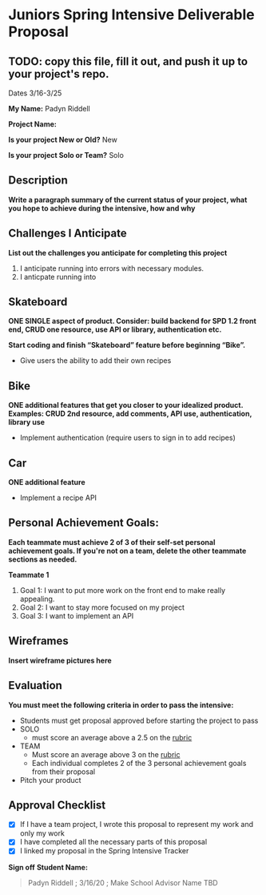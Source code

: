 # Juniors Spring Intensive Deliverable Proposal
## TODO: copy this file, fill it out, and push it up to your project's repo.

Dates 3/16-3/25

**My Name:** Padyn Riddell

**Project Name:** 

**Is your project New or Old?** New

**Is your project Solo or Team?** Solo

## Description
**Write a paragraph summary of the current status of your project, what you hope to achieve during the intensive, how and why**


## Challenges I Anticipate
**List out the challenges you anticipate for completing this project**
1. I anticipate running into errors with necessary modules.
2. I anticpate running into

## Skateboard
**ONE SINGLE aspect of product. Consider: build backend for SPD 1.2 front end, CRUD one resource, use API or library, authentication etc.**

**Start coding and finish “Skateboard” feature before beginning “Bike”.**
-  Give users the ability to add their own recipes

## Bike
**ONE additional features that get you closer to your idealized product. Examples: CRUD 2nd resource, add comments, API use, authentication, library use**
- Implement authentication (require users to sign in to add recipes)

## Car
**ONE additional feature**
- Implement a recipe API

## Personal Achievement Goals:
**Each teammate must achieve 2 of 3 of their self-set personal achievement goals. If you're not on a team, delete the other teammate sections as needed.**

**Teammate 1**
1. Goal 1: I want to put more work on the front end to make really appealing.
2. Goal 2: I want to stay more focused on my project
3. Goal 3: I want to implement an API

## Wireframes
**Insert wireframe pictures here**

## Evaluation
**You must meet the following criteria in order to pass the intensive:**

- Students must get proposal approved before starting the project to pass
- SOLO
    - must score an average above a 2.5 on the [rubric](https://docs.google.com/document/d/1IOQDmohLBEBT-hyr-2vgw1mbZUNsq3fHxVfH0oRmVt0/edit)
- TEAM
    - Must score an average above 3 on the [rubric](https://docs.google.com/document/d/1IOQDmohLBEBT-hyr-2vgw1mbZUNsq3fHxVfH0oRmVt0/edit)
    - Each individual completes 2 of the 3 personal achievement goals from their proposal
- Pitch your product

## Approval Checklist
 - [x] If I have a team project, I wrote this proposal to represent my work and only my work
 - [x] I have completed all the necessary parts of this proposal
 - [x] I linked my proposal in the Spring Intensive Tracker

**Sign off**
**Student Name:**

> Padyn Riddell ; 3/16/20 ; Make School Advisor Name TBD